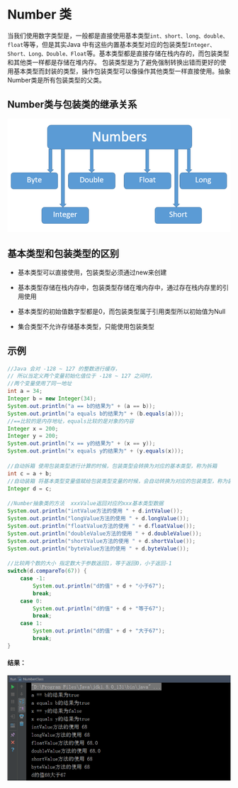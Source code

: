 # Number 类

当我们使用数字类型是，一般都是直接使用基本类型`int、short、long、double、float`等等，但是其实Java 
中有这些内置基本类型对应的包装类型`Integer、Short、Long、Double、Float`等。基本类型都是直接存储在栈内存的，而包装类型和其他类一样都是存储在堆内存。
包装类型是为了避免强制转换出错而更好的使用基本类型而封装的类型，操作包装类型可以像操作其他类型一样直接使用。抽象Number类是所有包装类型的父类。

## Number类与包装类的继承关系

![Number类与包装类的继承关系](../_media/datatype/numberChild.png)

## 基本类型和包装类型的区别

+ 基本类型可以直接使用，包装类型必须通过new来创建

+ 基本类型存储在栈内存中，包装类型存储在堆内存中，通过存在栈内存里的引用使用

+ 基本类型的初始值数字型都是0，而包装类型属于引用类型所以初始值为Null

+ 集合类型不允许存储基本类型，只能使用包装类型

## 示例
``` java
//Java 会对 -128 ~ 127 的整数进行缓存，
// 所以当定义两个变量初始化值位于 -128 ~ 127 之间时，
//两个变量使用了同一地址
int a = 34;
Integer b = new Integer(34);
System.out.println("a == b的结果为" + (a == b));
System.out.println("a equals b的结果为" + (b.equals(a)));
//==比较的是内存地址，equals比较的是对象的内容
Integer x = 200;
Integer y = 200;
System.out.println("x == y的结果为" + (x == y));
System.out.println("x equals y的结果为" + (y.equals(x)));

//自动拆箱 使用包装类型进行计算的时候，包装类型会转换为对应的基本类型，称为拆箱
int c = a + b;
//自动装箱 将基本类型变量值赋给包装类型变量的时候，会自动转换为对应的包装类型，称为装箱
Integer d = c;

//Number抽象类的方法  xxxValue返回对应的xxx基本类型数据
System.out.println("intValue方法的使用 " + d.intValue());
System.out.println("longValue方法的使用 " + d.longValue());
System.out.println("floatValue方法的使用 " + d.floatValue());
System.out.println("doubleValue方法的使用 " + d.doubleValue());
System.out.println("shortValue方法的使用 " + d.shortValue());
System.out.println("byteValue方法的使用 " + d.byteValue());

//比较两个数的大小 指定数大于参数返回1，等于返回0，小于返回-1
switch(d.compareTo(67)) {
    case -1:
        System.out.println("d的值" + d + "小于67");
        break;
    case 0:
        System.out.println("d的值" + d + "等于67");
        break;
    case 1:
        System.out.println("d的值" + d + "大于67");
        break;
}
```

#### 结果：

![Number类示例结果](../_media/datatype/numberResult.png)